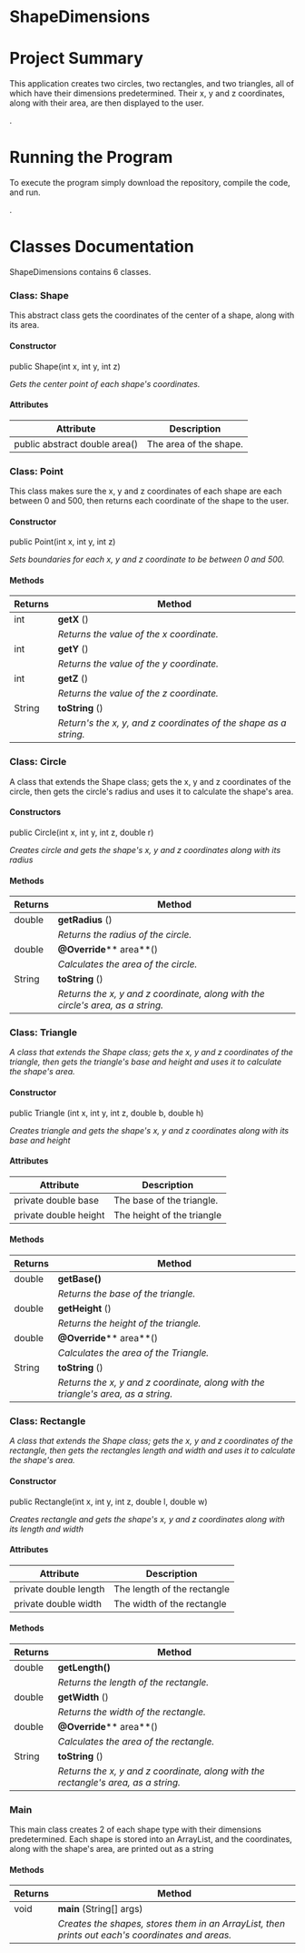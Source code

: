 #
# ShapeDimensions

#
# Project Summary

This application creates two circles, two rectangles, and two triangles, all of which have their dimensions predetermined. Their x, y and z coordinates, along with their area, are then displayed to the user.

.

#
# Running the Program

To execute the program simply download the repository, compile the code, and run.

.

#
# Classes Documentation

ShapeDimensions contains 6 classes.

### **Class: Shape**

This abstract class gets the coordinates of the center of a shape, along with its area.

#### **Constructor**

public Shape(int x, int y, int z)

_Gets the center point of each shape&#39;s coordinates._

#### **Attributes**

| **Attribute** | **Description** |
| --- | --- |
| public abstract double area() | The area of the shape. |

### **Class: Point**

This class makes sure the x, y and z coordinates of each shape are each between 0 and 500, then returns each coordinate of the shape to the user.

#### **Constructor**

public Point(int x, int y, int z)

_Sets boundaries for each x, y and z coordinate to be between 0 and 500._

#### **Methods**

| **Returns** | **Method** |
| --- | --- |
| int | **getX** () |
|   | _Returns the value of the x coordinate._ |
| int | **getY** () |
|   | _Returns the value of the y coordinate._ |
| int | **getZ** () |
|   | _Returns the value of the z coordinate._ |
| String | **toString** () |
|   | _Return&#39;s the x, y, and z coordinates of the shape as a string._ |

### **Class: Circle**

A class that extends the Shape class; gets the x, y and z coordinates of the circle, then gets the circle&#39;s radius and uses it to calculate the shape&#39;s area.

#### **Constructors**

public Circle(int x, int y, int z, double r)

_Creates circle and gets the shape&#39;s x, y and z coordinates along with its radius_

#### **Methods**

| **Returns** | **Method** |
| --- | --- |
| double | **getRadius** () |
|   | _Returns the radius of the circle._ |
| double | **@Override**** area**() |
|   | _Calculates the area of the circle._ |
| String | **toString** () |
|   | _Returns the x, y and z coordinate, along with the circle&#39;s area, as a string._ |

### **Class: Triangle**

_A class that extends the Shape class; gets the x, y and z coordinates of the triangle, then gets the triangle&#39;s base and height and uses it to calculate the shape&#39;s area._

#### **Constructor**

public Triangle (int x, int y, int z, double b, double h)

_Creates triangle and gets the shape&#39;s x, y and z coordinates along with its base and height_

#### **Attributes**

| **Attribute** | **Description** |
| --- | --- |
| private double base | The base of the triangle. |
| private double height | The height of the triangle |

#### **Methods**

| **Returns** | **Method** |
| --- | --- |
| double | **getBase()** |
|   | _Returns the base of the triangle._ |
| double | **getHeight** () |
|   | _Returns the height of the triangle._ |
| double | **@Override**** area**() |
|   | _Calculates the area of the Triangle._ |
| String | **toString** () |
|   | _Returns the x, y and z coordinate, along with the triangle&#39;s area, as a string._ |

### **Class: Rectangle**

_A class that extends the Shape class; gets the x, y and z coordinates of the rectangle, then gets the rectangles length and width and uses it to calculate the shape&#39;s area._

#### **Constructor**

public Rectangle(int x, int y, int z, double l, double w)

_Creates rectangle and gets the shape&#39;s x, y and z coordinates along with its length and width_

#### **Attributes**

| **Attribute** | **Description** |
| --- | --- |
| private double length | The length of the rectangle |
| private double width | The width of the rectangle |

#### **Methods**

| **Returns** | **Method** |
| --- | --- |
| double | **getLength()** |
|   | _Returns the length of the rectangle._ |
| double | **getWidth** () |
|   | _Returns the width of the rectangle._ |
| double | **@Override**** area**() |
|   | _Calculates the area of the rectangle._ |
| String | **toString** () |
|   | _Returns the x, y and z coordinate, along with the rectangle&#39;s area, as a string._ |



### **Main**

This main class creates 2 of each shape type with their dimensions predetermined. Each shape is stored into an ArrayList, and the coordinates, along with the shape&#39;s area, are printed out as a string

#### **Methods**

| **Returns** | **Method** |
| --- | --- |
| void | **main** (String[] args) |
|   | _Creates the shapes, stores them in an ArrayList, then prints out each&#39;s coordinates and areas._ |
